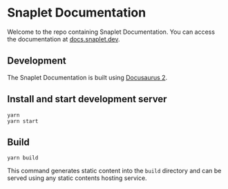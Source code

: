 # Snaplet Documentation

Welcome to the repo containing Snaplet Documentation. You can access the documentation at [docs.snaplet.dev](https://docs.snaplet.dev).

## Development

The Snaplet Documentation is built using [Docusaurus 2](https://docusaurus.io/). 

## Install and start development server

```console
yarn
yarn start
```

## Build

```console
yarn build
```

This command generates static content into the `build` directory and can be served using any static contents hosting service.